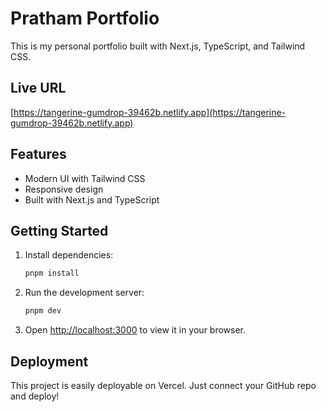 # Pratham Portfolio

This is my personal portfolio built with Next.js, TypeScript, and Tailwind CSS.

## Live URL

[https://tangerine-gumdrop-39462b.netlify.app](https://tangerine-gumdrop-39462b.netlify.app)

## Features
- Modern UI with Tailwind CSS
- Responsive design
- Built with Next.js and TypeScript

## Getting Started

1. Install dependencies:
   ```bash
   pnpm install
   ```
2. Run the development server:
   ```bash
   pnpm dev
   ```
3. Open [http://localhost:3000](http://localhost:3000) to view it in your browser.

## Deployment

This project is easily deployable on Vercel. Just connect your GitHub repo and deploy! 
